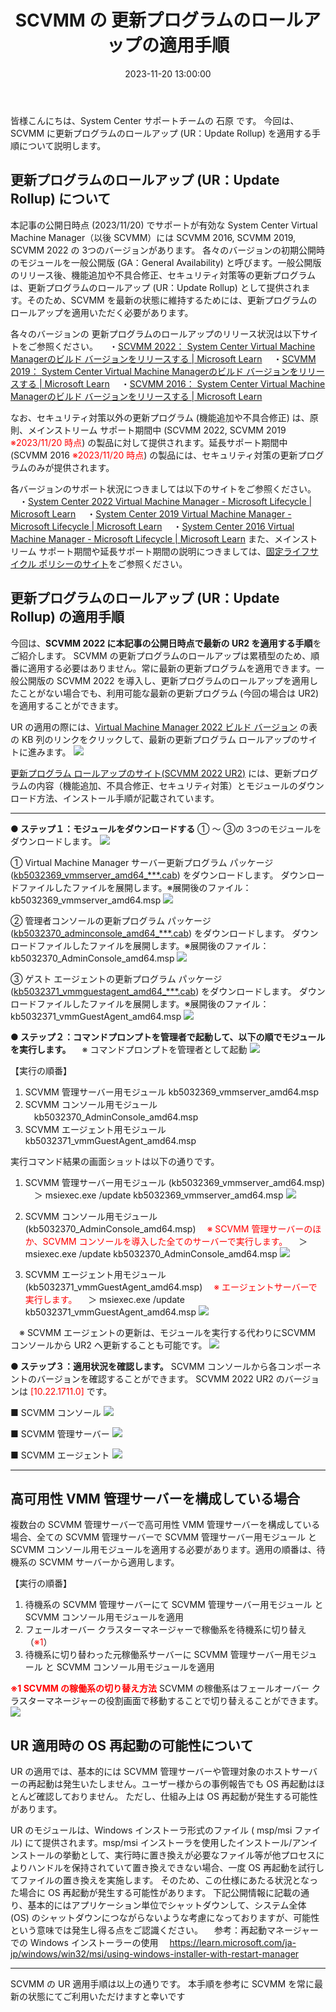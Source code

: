 ﻿---
title: SCVMM の 更新プログラムのロールアップの適用手順
date: 2023-11-20 13:00:00
tags:
  - SCVMM
  - 更新プログラム ロールアップ
  - HowTo
  - インストール
  - アップグレード
---

皆様こんにちは、System Center サポートチームの 石原 です。 
今回は、SCVMM に更新プログラムのロールアップ (UR：Update Rollup) を適用する手順について説明します。
<br>

<!-- more -->
## 更新プログラムのロールアップ (UR：Update Rollup) について
本記事の公開日時点 (2023/11/20) でサポートが有効な System Center Virtual Machine Manager（以後 SCVMM）には SCVMM 2016, SCVMM 2019, SCVMM 2022 の 3つのバージョンがあります。
各々のバージョンの初期公開時のモジュールを一般公開版 (GA：General Availability) と呼びます。一般公開版のリリース後、機能追加や不具合修正、セキュリティ対策等の更新プログラムは、更新プログラムのロールアップ (UR：Update Rollup) として提供されます。そのため、SCVMM を最新の状態に維持するためには、更新プログラムのロールアップを適用いただく必要があります。

各々のバージョンの 更新プログラムのロールアップのリリース状況は以下サイトをご参照ください。
　・[SCVMM 2022： System Center Virtual Machine Managerのビルド バージョンをリリースする | Microsoft Learn](https://learn.microsoft.com/ja-jp/system-center/vmm/release-build-versions?view=sc-vmm-2022)
　・[SCVMM 2019： System Center Virtual Machine Managerのビルド バージョンをリリースする | Microsoft Learn](https://learn.microsoft.com/ja-jp/system-center/vmm/release-build-versions?view=sc-vmm-2019)
　・[SCVMM 2016： System Center Virtual Machine Managerのビルド バージョンをリリースする | Microsoft Learn](https://learn.microsoft.com/ja-jp/system-center/vmm/release-build-versions?view=sc-vmm-2016)

なお、セキュリティ対策以外の更新プログラム (機能追加や不具合修正) は、原則、メインストリーム サポート期間中 (SCVMM 2022, SCVMM 2019 <span style="color: red; ">※2023/11/20 時点</span>) の製品に対して提供されます。延長サポート期間中 (SCVMM 2016 <span style="color: red; ">※2023/11/20 時点</span>) の製品には、セキュリティ対策の更新プログラムのみが提供されます。

各バージョンのサポート状況につきましては以下のサイトをご参照ください。
　・[System Center 2022 Virtual Machine Manager - Microsoft Lifecycle | Microsoft Learn](https://learn.microsoft.com/ja-jp/lifecycle/products/system-center-2022-virtual-machine-manager)
　・[System Center 2019 Virtual Machine Manager - Microsoft Lifecycle | Microsoft Learn](https://learn.microsoft.com/ja-jp/lifecycle/products/system-center-2019-virtual-machine-manager)
　・[System Center 2016 Virtual Machine Manager - Microsoft Lifecycle | Microsoft Learn](https://learn.microsoft.com/ja-jp/lifecycle/products/system-center-2016-virtual-machine-manager)
また、メインストリーム サポート期間や延長サポート期間の説明につきましては、[固定ライフサイクル ポリシーのサイト](https://learn.microsoft.com/ja-jp/lifecycle/policies/fixed)をご参照ください。

## 更新プログラムのロールアップ (UR：Update Rollup) の適用手順
今回は、<b>SCVMM 2022 に本記事の公開日時点で最新の UR2 を適用する手順</b>をご紹介します。
SCVMM の更新プログラムのロールアップは累積型のため、順番に適用する必要はありません。常に最新の更新プログラムを適用できます。一般公開版の SCVMM 2022 を導入し、更新プログラムのロールアップを適用したことがない場合でも、利用可能な最新の更新プログラム (今回の場合は UR2) を適用することができます。

UR の適用の際には、[Virtual Machine Manager 2022 ビルド バージョン](https://learn.microsoft.com/ja-jp/system-center/vmm/release-build-versions?view=sc-vmm-2022#virtual-machine-manager-2022-build-versions) の表の KB 列のリンクをクリックして、最新の更新プログラム ロールアップのサイトに進みます。
![](001.png)

[更新プログラム ロールアップのサイト(SCVMM 2022 UR2)](https://support.microsoft.com/kb/5032369) には、更新プログラムの内容（機能追加、不具合修正、セキュリティ対策）とモジュールのダウンロード方法、インストール手順が記載されています。

---

<b>● ステップ１：モジュールをダウンロードする</b>
① ～ ③の 3つのモジュールをダウンロードします。
![](002.png)

① Virtual Machine Manager サーバー更新プログラム パッケージ ([kb5032369_vmmserver_amd64_***.cab](https://www.catalog.update.microsoft.com/Search.aspx?q=5032369)) をダウンロードします。
ダウンロードファイルしたファイルを展開します。※展開後のファイル：kb5032369_vmmserver_amd64.msp
![](003.png)

② 管理者コンソールの更新プログラム パッケージ ([kb5032370_adminconsole_amd64_***.cab](https://www.catalog.update.microsoft.com/Search.aspx?q=5032370)) をダウンロードします。
ダウンロードファイルしたファイルを展開します。※展開後のファイル：kb5032370_AdminConsole_amd64.msp
![](004.png)

③ ゲスト エージェントの更新プログラム パッケージ ([kb5032371_vmmguestagent_amd64_***.cab](https://www.catalog.update.microsoft.com/Search.aspx?q=5032371)) をダウンロードします。
ダウンロードファイルしたファイルを展開します。※展開後のファイル：kb5032371_vmmGuestAgent_amd64.msp
![](005.png)


<b>● ステップ２：コマンドプロンプトを管理者で起動して、以下の順でモジュールを実行します。</b>
　※ コマンドプロンプトを管理者として起動 ![](014.png)

【実行の順番】
 1. SCVMM 管理サーバー用モジュール kb5032369_vmmserver_amd64.msp
 2. SCVMM コンソール用モジュール 　kb5032370_AdminConsole_amd64.msp
 3. SCVMM エージェント用モジュール kb5032371_vmmGuestAgent_amd64.msp

実行コマンド結果の画面ショットは以下の通りです。
 1. SCVMM 管理サーバー用モジュール (kb5032369_vmmserver_amd64.msp)
　＞ msiexec.exe /update kb5032369_vmmserver_amd64.msp ![](006.png)

 2. SCVMM コンソール用モジュール (kb5032370_AdminConsole_amd64.msp)
　<span style="color: red; ">※ SCVMM 管理サーバーのほか、SCVMM コンソールを導入した全てのサーバーで実行します。</span>
　＞ msiexec.exe /update kb5032370_AdminConsole_amd64.msp ![](007.png)

 3. SCVMM エージェント用モジュール (kb5032371_vmmGuestAgent_amd64.msp)
　<span style="color: red; ">※ エージェントサーバーで実行します。</span>
　＞ msiexec.exe /update kb5032371_vmmGuestAgent_amd64.msp ![](008.png)

　※ SCVMM エージェントの更新は、モジュールを実行する代わりにSCVMM コンソールから UR2 へ更新することも可能です。 ![](009.png)

<b>● ステップ３：適用状況を確認します。</b>
SCVMM コンソールから各コンポーネントのバージョンを確認することができます。
SCVMM 2022 UR2 のバージョンは<span style="color: red; "> [10.22.1711.0] </span>です。

■ SCVMM コンソール ![](010.png)

■ SCVMM 管理サーバー ![](011.png)

■ SCVMM エージェント ![](012.png)

---

## 高可用性 VMM 管理サーバーを構成している場合
複数台の SCVMM 管理サーバーで高可用性 VMM 管理サーバーを構成している場合、全ての SCVMM 管理サーバーで SCVMM 管理サーバー用モジュール と SCVMM コンソール用モジュールを適用する必要があります。適用の順番は、待機系の SCVMM サーバーから適用します。

【実行の順番】
1. 待機系の SCVMM 管理サーバーにて SCVMM 管理サーバー用モジュール と SCVMM コンソール用モジュールを適用
2. フェールオーバー クラスターマネージャーで稼働系を待機系に切り替え （<span style="color: red; ">※1</span>）
3. 待機系に切り替わった元稼働系サーバーに SCVMM 管理サーバー用モジュール と SCVMM コンソール用モジュールを適用

<span style="color: red; font-weight: bold;">※1 SCVMM の稼働系の切り替え方法</span>
SCVMM の稼働系はフェールオーバー クラスターマネージャーの役割画面で移動することで切り替えることができます。
![](013.png)
<br>

## UR 適用時の OS 再起動の可能性について
UR の適用では、基本的には SCVMM 管理サーバーや管理対象のホストサーバーの再起動は発生いたしません。ユーザー様からの事例報告でも OS 再起動はほとんど確認しておりません。
ただし、仕組み上は OS 再起動が発生する可能性があります。

UR のモジュールは、Windows インストーラ形式のファイル ( msp/msi ファイル) にて提供されます。msp/msi インストーラを使用したインストール/アンインストールの挙動として、実行時に置き換えが必要なファイル等が他プロセスによりハンドルを保持されていて置き換えできない場合、一度 OS 再起動を試行してファイルの置き換えを実施します。 そのため、この仕様にあたる状況となった場合に OS 再起動が発生する可能性があります。
下記公開情報に記載の通り、基本的にはアプリケーション単位でシャットダウンして、システム全体 (OS) のシャットダウンにつながらないような考慮になっておりますが、可能性という意味では発生し得る点をご認識ください。
　参考：再起動マネージャーでの Windows インストーラーの使用
　https://learn.microsoft.com/ja-jp/windows/win32/msi/using-windows-installer-with-restart-manager

---

SCVMM の UR 適用手順は以上の通りです。
本手順を参考に SCVMM を常に最新の状態にてご利用いただけますと幸いです

